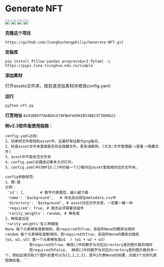 # Generate NFT

![](https://img.shields.io/github/downloads/Jianghuchengphilip/Generate-NFT/total)
![](https://img.shields.io/github/license/Jianghuchengphilip/Generate-NFT?color=f05032)
![](https://img.shields.io/github/v/release/Jianghuchengphilip/Generate-NFT?color=important)
![](https://img.shields.io/github/release-date/Jianghuchengphilip/Generate-NFT?color=fcc624)

**克隆这个项目**

```https://github.com/Jianghuchengphilip/Generate-NFT.git```

**安装库**

```pip install Pillow pandas progressbar2 PyYaml -i https://pypi.tuna.tsinghua.edu.cn/simple```

**添加素材**

打开assets文件夹，按目录添加素材并修改config.yaml

**运行**

```python nft.py```

**打赏地址**
```0x92B097fAbADdcE7AFBeFe0962B538B23f7D08622```

**附v2.3软件版使用指南：**
```
config.yaml必知:
1、将素材文件都放到asset中，且最好保证都为png格式。
2、检查asset文件夹里面是否存在隐藏文件，若有请删除。[方法:文件管理器->查看->隐藏文件]
3、asset中不能有空文件夹
4、config.yaml右键选记事本方式打开。
5、config.yaml中CONFIG:[]中的每一个{}都对应asset里面相对应的文件夹。

config参数规范:
1、键:值
示例：
 'id': 1,       # 数字代表图层，越小越下面
 'name': 'background',   # 命名会出现在metadata.csv中
 'directory': 'Background', # asset对应文件目录，一定要一模一样
 'required': True, # 是否必须需要该组件
 'rarity_weights': random, # 稀有度
2、稀有度设定
'rarity_weights'有三种键值
None 每个元素稀有度都相同，若required为True，该组件None的概率也相同
random 每个元素稀有度都相同，若required为True，该组件None的概率也随机
[w1，w2，w3] 第一个元素稀有度w1  / (w1 + w2 + w3)
	       若required为True，确保[]中的数字与对应directory里的图片数目相同
	       若required为False,  确保[]中的数字与对应directory里的图片数目多一个，例如此情况有3个图片权重可以为[1,2,2,3]，其中1代表None的权重，后面3个分别代表图像权重。```






